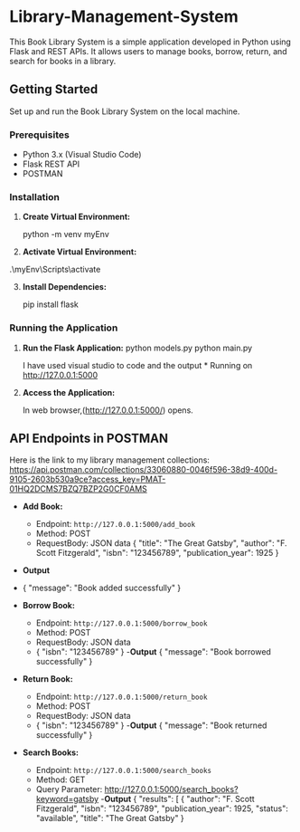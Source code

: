 # Library-Management-System
This Book Library System is a simple application developed in Python using Flask and REST APIs.
It allows users to manage books, borrow, return, and search for books in a library.

## Getting Started
Set up and run the Book Library System on the local machine.

### Prerequisites
- Python 3.x (Visual Studio Code)
- Flask REST API
- POSTMAN
  
### Installation
1. **Create Virtual Environment:**

    python -m venv myEnv
  

2. **Activate Virtual Environment:**
   
  .\myEnv\Scripts\activate
      

3. **Install Dependencies:**

   pip install flask
 

### Running the Application

1. **Run the Flask Application:**
    python models.py
    python main.py

    I have used visual studio to code and the output * Running on http://127.0.0.1:5000

3. **Access the Application:**

   In web browser,(http://127.0.0.1:5000/) opens.

## API Endpoints in POSTMAN

Here is the link to my library management collections:
https://api.postman.com/collections/33060880-0046f596-38d9-400d-9105-2603b530a9ce?access_key=PMAT-01HQ2DCMS7BZQ7BZP2G0CF0AMS

- **Add Book:**
    - Endpoint: `http://127.0.0.1:5000/add_book`
    - Method: POST
    - RequestBody: JSON data
    {
  "title": "The Great Gatsby",
  "author": "F. Scott Fitzgerald",
  "isbn": "123456789",
  "publication_year": 1925
}

- **Output**
- {
    "message": "Book added successfully"
}

- **Borrow Book:**
    - Endpoint: `http://127.0.0.1:5000/borrow_book`
    - Method: POST
    - RequestBody: JSON data
    - {
 "isbn": "123456789"
}
 -**Output**
{
    "message": "Book borrowed successfully"
}

- **Return Book:**
    - Endpoint: `http://127.0.0.1:5000/return_book`
    - Method: POST
    - RequestBody: JSON data
    - {
 "isbn": "123456789"
}
-**Output**
{
    "message": "Book returned successfully"
}

- **Search Books:**
    - Endpoint: `http://127.0.0.1:5000/search_books`
    - Method: GET
    - Query Parameter: http://127.0.0.1:5000/search_books?keyword=gatsby
 -**Output**
{
    "results": [
        {
            "author": "F. Scott Fitzgerald",
            "isbn": "123456789",
            "publication_year": 1925,
            "status": "available",
            "title": "The Great Gatsby"
        }

    
